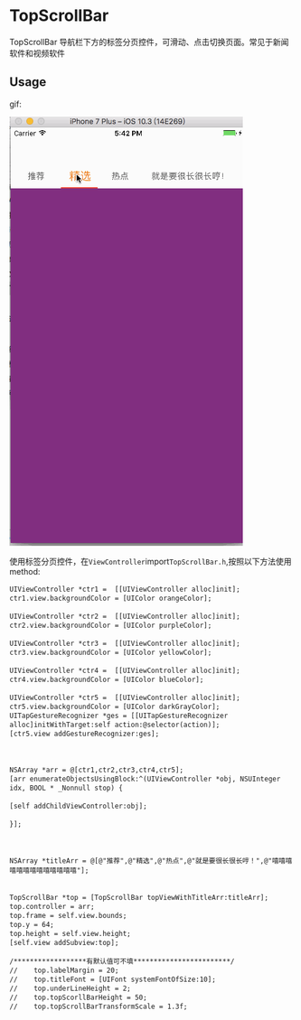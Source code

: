 # TopScrollBar

TopScrollBar 导航栏下方的标签分页控件，可滑动、点击切换页面。常见于新闻软件和视频软件


<p><p>

## Usage
gif:

![img](https://github.com/carrot1994/TopScrollBar/blob/master/topScrollBar.gif) 

使用标签分页控件，在`ViewController`import`TopScrollBar.h`,按照以下方法使用
method:

```
UIViewController *ctr1 =  [[UIViewController alloc]init];
ctr1.view.backgroundColor = [UIColor orangeColor];

UIViewController *ctr2 =  [[UIViewController alloc]init];
ctr2.view.backgroundColor = [UIColor purpleColor];

UIViewController *ctr3 =  [[UIViewController alloc]init];
ctr3.view.backgroundColor = [UIColor yellowColor];

UIViewController *ctr4 =  [[UIViewController alloc]init];
ctr4.view.backgroundColor = [UIColor blueColor];

UIViewController *ctr5 =  [[UIViewController alloc]init];
ctr5.view.backgroundColor = [UIColor darkGrayColor];
UITapGestureRecognizer *ges = [[UITapGestureRecognizer alloc]initWithTarget:self action:@selector(action)];
[ctr5.view addGestureRecognizer:ges];



NSArray *arr = @[ctr1,ctr2,ctr3,ctr4,ctr5];
[arr enumerateObjectsUsingBlock:^(UIViewController *obj, NSUInteger idx, BOOL * _Nonnull stop) {

[self addChildViewController:obj];

}];



NSArray *titleArr = @[@"推荐",@"精选",@"热点",@"就是要很长很长哼！",@"嘻嘻嘻嘻嘻嘻嘻嘻嘻嘻嘻嘻嘻"];


TopScrollBar *top = [TopScrollBar topViewWithTitleArr:titleArr];
top.controller = arr;
top.frame = self.view.bounds;
top.y = 64;
top.height = self.view.height;
[self.view addSubview:top];

/******************有默认值可不填************************/
//    top.labelMargin = 20;
//    top.titleFont = [UIFont systemFontOfSize:10];
//    top.underLineHeight = 2;
//    top.topScorllBarHeight = 50;
//    top.topScrollBarTransformScale = 1.3f;

```

<p><p>


